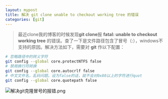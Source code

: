 ```yaml
---
layout: mypost
title: 解决 git clone unable to checkout working tree 的错误
categories: [git]
---
```


> 最近clone我的博客的时候发现**git clone**报 **fatal: unable to checkout working tree** 的错误。查了一下是文件路径包含了冒号（:），windows不支持的原因。解决方法如下，需要对 **git** 作以下配置：

```bash
# 忽略路径中的转义字符
git config --global core.protectNTFS false
# 禁用换行符转换
git config --global core.autocrlf false
# 中文文件名，乱码问题。设为false的话，就不会对0x80以上的字符进行quot
git config --global core.quotepath false
```

![解决git克隆冒号的报错.png](解决git克隆冒号的报错.png)
